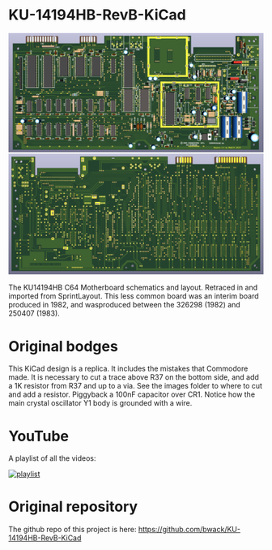 # KU-14194HB-RevB-KiCad

![3D render](3Dview_1.4-top.png?raw=true "Title")
![3D render](3Dview_1.4-bottom.png?raw=true "Title")

The KU14194HB C64 Motherboard schematics and layout. Retraced in and imported from SprintLayout.
This less common board was an interim board produced in 1982, and wasproduced between the 326298 (1982) and 250407 (1983).

# Original bodges

This KiCad design is a replica. It includes the mistakes that Commodore made. It is necessary to cut a trace above R37 on the bottom side, and add a 1K resistor from R37 and up to a via. See the images folder to where to cut and add a resistor.
Piggyback a 100nF capacitor over CR1. Notice how the main crystal oscillator Y1 body is grounded with a wire.

# YouTube

A playlist of all the videos:

[![playlist](https://img.youtube.com/vi/iNxOm7G6efA/0.jpg)](
https://www.youtube.com/watch?v=iNxOm7G6efA&list=PLtQOf_JULmrTGLZCElGG_T1a01JSDP0CP)

# Original repository

The github repo of this project is here: https://github.com/bwack/KU-14194HB-RevB-KiCad

